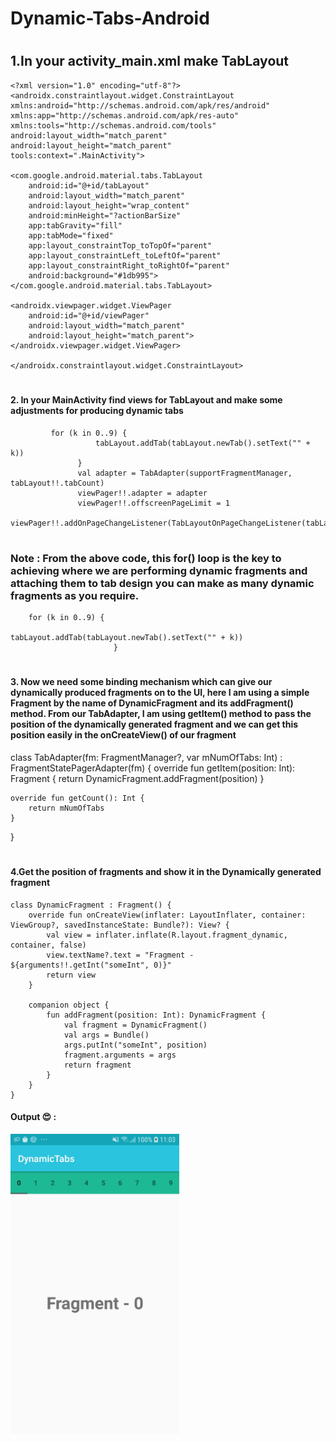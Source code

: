 # Dynamic-Tabs-Android
#
## 1.In your activity_main.xml make TabLayout
    <?xml version="1.0" encoding="utf-8"?>
    <androidx.constraintlayout.widget.ConstraintLayout 
    xmlns:android="http://schemas.android.com/apk/res/android"
    xmlns:app="http://schemas.android.com/apk/res-auto"
    xmlns:tools="http://schemas.android.com/tools"
    android:layout_width="match_parent"
    android:layout_height="match_parent"
    tools:context=".MainActivity">

    <com.google.android.material.tabs.TabLayout
        android:id="@+id/tabLayout"
        android:layout_width="match_parent"
        android:layout_height="wrap_content"
        android:minHeight="?actionBarSize"
        app:tabGravity="fill"
        app:tabMode="fixed"
        app:layout_constraintTop_toTopOf="parent"
        app:layout_constraintLeft_toLeftOf="parent"
        app:layout_constraintRight_toRightOf="parent"
        android:background="#1db995">
    </com.google.android.material.tabs.TabLayout>

    <androidx.viewpager.widget.ViewPager
        android:id="@+id/viewPager"
        android:layout_width="match_parent"
        android:layout_height="match_parent">
    </androidx.viewpager.widget.ViewPager>
    
    </androidx.constraintlayout.widget.ConstraintLayout>

#
#### 2. In your MainActivity find views for TabLayout and make some adjustments for producing dynamic tabs

             for (k in 0..9) {
                       tabLayout.addTab(tabLayout.newTab().setText("" + k))
                   }
                   val adapter = TabAdapter(supportFragmentManager, tabLayout!!.tabCount)
                   viewPager!!.adapter = adapter
                   viewPager!!.offscreenPageLimit = 1
                   viewPager!!.addOnPageChangeListener(TabLayoutOnPageChangeListener(tabLayout))

#
### Note : From the above code, this for() loop is the key to achieving where we are performing dynamic fragments and attaching them to tab design you can make as many dynamic fragments as you require.

        for (k in 0..9) {
                               tabLayout.addTab(tabLayout.newTab().setText("" + k))
                           }
                
#
#### 3. Now we need some binding mechanism which can give our dynamically produced fragments on to the UI, here I am using a simple Fragment by the name of DynamicFragment and its addFragment() method. From our TabAdapter, I am using getItem() method to pass the position of the dynamically generated fragment and we can get this position easily in the onCreateView() of our fragment


class TabAdapter(fm: FragmentManager?, var mNumOfTabs: Int) : FragmentStatePagerAdapter(fm) {
    override fun getItem(position: Int): Fragment {
        return DynamicFragment.addFragment(position)
    }

    override fun getCount(): Int {
        return mNumOfTabs
    }

}
        
#
#### 4.Get the position of fragments and show it in the Dynamically generated fragment


    class DynamicFragment : Fragment() {
        override fun onCreateView(inflater: LayoutInflater, container: ViewGroup?, savedInstanceState: Bundle?): View? {
            val view = inflater.inflate(R.layout.fragment_dynamic, container, false)
            view.textName?.text = "Fragment - ${arguments!!.getInt("someInt", 0)}"
            return view
        }

        companion object {
            fun addFragment(position: Int): DynamicFragment {
                val fragment = DynamicFragment()
                val args = Bundle()
                args.putInt("someInt", position)
                fragment.arguments = args
                return fragment
            }
        }
    }


#### Output 😍 :
<img src="https://github.com/Chinnadurai-Android-Flutter/DynamicTabCreation/blob/master/screenshot-1587101578965.jpg" width="270" height="480">
